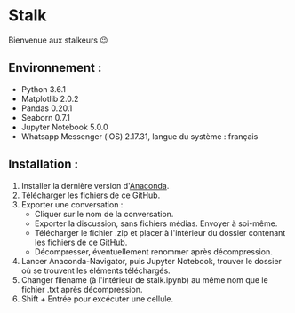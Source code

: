 # Stalk

Bienvenue aux stalkeurs :wink:
## Environnement : 
- Python 3.6.1
- Matplotlib 2.0.2
- Pandas 0.20.1
- Seaborn 0.7.1
- Jupyter Notebook 5.0.0
- Whatsapp Messenger (iOS) 2.17.31, langue du système : français

## Installation :
1. Installer la dernière version d'[Anaconda](https://www.continuum.io/downloads).
2. Télécharger les fichiers de ce GitHub.
3. Exporter une conversation :
    * Cliquer sur le nom de la conversation.
    * Exporter la discussion, sans fichiers médias. Envoyer à soi-même.
    * Télécharger le fichier .zip et placer à l'intérieur du dossier contenant les fichiers de ce GitHub.
    * Décompresser, éventuellement renommer après décompression.
4. Lancer Anaconda-Navigator, puis Jupyter Notebook, trouver le dossier où se trouvent les éléments téléchargés.
5. Changer filename (à l'intérieur de stalk.ipynb) au même nom que le fichier .txt après décompression.
6. Shift + Entrée pour excécuter une cellule.
